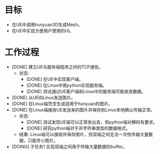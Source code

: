 # 目标
- 在UE中调用hunyuan3D生成Mesh。
- 在UE中实现方便用户使用的UI。

# 工作过程
- [DONE] 建立UE与服务端程序之间的TCP通信。
	- 状态:
		- [DONE] 在UE中实现客户端。
		- [DONE] 在Linux中用python实现服务端。
		- [DONE] 测试通过UE客户端和Linux中的服务端可能收发数据。
- [DONE] 从UE向Linux发送图片。
- [DONE] 在Linux端凭空生成适用于hunyuan的图片。
- [DONE] 在Linux端接收UE发送来的图片并保存到Linux本地确认传输正常。
	- 状态:
		- [DONE] 测试发现UE端可以正常发出去，但python端对解码有要求。
		- [DONE] 研究python端对于非字符串类型的数据格式。
	- 结果: Linux端可以接收并保存图片，但双端之间无法一次性传输大量数据，只能传小图片。
- [DOING] 子任务1 实现双端之间用于传输大量数据的buffer。